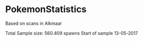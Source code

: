 # PokemonStatistics
Based on scans in Alkmaar

Total Sample size: 560.409 spawns
Start of sample 13-05-2017
